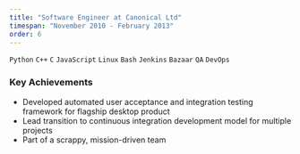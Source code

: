 ```yaml
---
title: "Software Engineer at Canonical Ltd"
timespan: "November 2010 - February 2013"
order: 6
---
```


`Python` `C++` `C` `JavaScript` `Linux` `Bash` `Jenkins` `Bazaar` `QA` `DevOps`

### Key Achievements
- Developed automated user acceptance and integration testing framework for flagship desktop product
- Lead transition to continuous integration development model for multiple projects
- Part of a scrappy, mission-driven team
